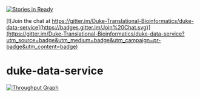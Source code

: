 [![Stories in Ready](https://badge.waffle.io/Duke-Translational-Bioinformatics/duke-data-service.png?label=ready&title=Ready)](https://waffle.io/Duke-Translational-Bioinformatics/duke-data-service)

[![Join the chat at https://gitter.im/Duke-Translational-Bioinformatics/duke-data-service](https://badges.gitter.im/Join%20Chat.svg)](https://gitter.im/Duke-Translational-Bioinformatics/duke-data-service?utm_source=badge&utm_medium=badge&utm_campaign=pr-badge&utm_content=badge)
# duke-data-service

[![Throughput Graph](https://graphs.waffle.io/duke-translational-bioinformatics/duke-data-service/throughput.svg)](https://waffle.io/duke-translational-bioinformatics/duke-data-service/metrics)
